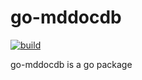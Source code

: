 # go-mddocdb

[![build](https://img.shields.io/github/workflow/status/dougrich/go-mddocdb/build?style=flat-square)](https://github.com/dougrich/go-mddocdb/actions/workflows/build.yml)

go-mddocdb is a go package